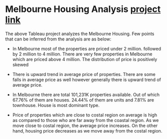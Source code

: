 # Melbourne Housing Analysis [project link](https://tabsoft.co/3V9Q87v)

The above Tableau project analyzes the Melbourne Housing. Few points that can be inferred from the analysis are as below:

* In Melbourne most of the properties are priced under 2 million. followed by 2 million to 4 million. There are very few properties in Melbourne which are priced above 4 million. The distribution of price is positively skewed

* There is upward trend in average price of properties. There are some falls in average price as well  however generally there is upward trend of average price.

* In Melbourne there are total 101,231K properties available. Out of which 67.76% of them are houses. 24.44% of them are units and 7.81% are townhouse. House is most dominant type.

* Price of properties which are close to costal region on average is high as compared to those who are far away from the coastal region. As we move close to costal region, the average price increases. On the other hand, housing price decreases as we move away from the costal region.

